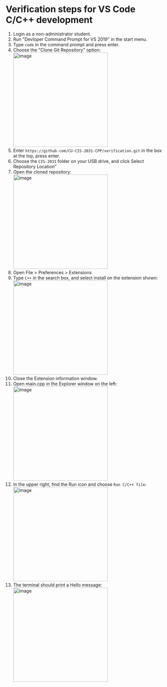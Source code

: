 # Verification steps for VS Code C/C++ development

1. Login as a non-administrator student.
2. Run "Devloper Command Prompt for VS 2019" in the start menu.
3. Type `code` in the command prompt and press enter.
4. Choose the "Clone Git Repository" option: <br><img width="300" alt="image" src="https://user-images.githubusercontent.com/1305026/182420096-e326aeab-59de-46bf-815e-b213e2577345.png">
5. Enter `https://github.com/CU-CIS-2031-CPP/verification.git` in the box at the top, press enter.
6. Choose the `CIS-2031` folder on your USB drive, and click Select Repository Location"
7. Open the cloned repository: <br><img width="300" alt="image" src="https://user-images.githubusercontent.com/1305026/182420539-481e6427-4f16-4f20-ab21-032917b80ca6.png">
8. Open File > Preferences > Extensions
9. Type `C++` in the search box, and select install on the extension shown: <br><img width="300" alt="image" src="https://user-images.githubusercontent.com/1305026/182448871-14718170-ef8a-4675-8e96-42a601fcbf47.png">
10. Close the Extension information window.
11. Open main.cpp in the Explorer window on the left: <br><img width="300" alt="image" src="https://user-images.githubusercontent.com/1305026/182449244-a152fa9d-d09d-4807-b796-fad90b651067.png">
12. In the upper right, find the Run icon and choose `Run C/C++ file`: <br><img width="300" alt="image" src="https://user-images.githubusercontent.com/1305026/182449498-91d6d2fb-ca30-42d1-a252-d31ffa19861a.png">
13. The terminal should print a Hello message: <br><img width="300" alt="image" src="https://user-images.githubusercontent.com/1305026/182449626-6ea8cfb6-1226-4728-9001-6595609f65af.png">

